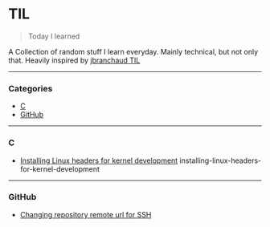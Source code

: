 # TIL

> Today I learned

A Collection of random stuff I learn everyday. Mainly technical, but not only that. Heavily inspired by [jbranchaud TIL](https://github.com/jbranchaud/til)

---

### Categories

* [C](#c)
* [GitHub](#github)

---

### C
- [Installing Linux headers for kernel development](c/installing-linux-headers-for-kernel-development.md)
installing-linux-headers-for-kernel-development

---

### GitHub
- [Changing repository remote url for SSH](github/changing-repository-remote-url-for-ssh.md)